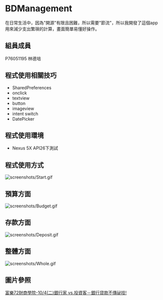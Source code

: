 # BDManagement

在日常生活中，因為"開源"有限且困難，所以需要"節流"，所以我開發了這個app用來減少支出繁瑣的計算，畫面簡單易懂好操作。

## 組員成員
P76051195 林德培

## 程式使用相關技巧
- SharedPreferences
- onclick
- textview
- button
- imageview
- intent switch
- DatePicker

## 程式使用環境
- Nexus 5X API26下測試

## 程式使用方式
![screenshots/Start.gif](screenshots/Start.gif)

## 預算方面
![screenshots/Budget.gif](screenshots/Budget.gif)

## 存款方面
![screenshots/Deposit.gif](screenshots/Deposit.gif)

## 整體方面
![screenshots/Whole.gif](screenshots/Whole.gif)

## 圖片參照
[富樂72財商學院-10/4(二)銀行家 vs.投資客－銀行貸款不傳祕技!](https://www.beclass.com/rid=193a1e957ef64ed63a45)
